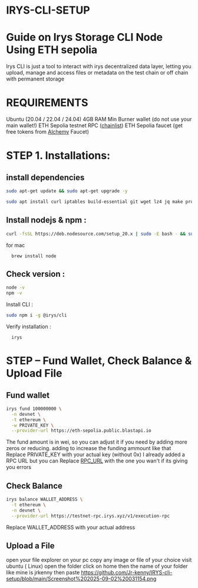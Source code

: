 # IRYS-CLI-SETUP
# Guide on Irys Storage CLI Node Using ETH sepolia
Irys CLI is just a tool to interact with irys decentralized data layer, letting you upload, manage and access files or metadata on the test chain or off chain with permanent storage

# REQUIREMENTS
Ubuntu (20.04 / 22.04 / 24.04)
4GB RAM Min
Burner wallet (do not use your main wallet!)
ETH Sepolia testnet RPC ([chainlist](https://chainlist.org/))
ETH Sepolia faucet (get free tokens from [Alchemy](https://www.alchemy.com/faucets/ethereum-sepolia) Faucet)

# STEP 1. Installations:
## install dependencies
```bash
sudo apt-get update && sudo apt-get upgrade -y
```
```bash
sudo apt install curl iptables build-essential git wget lz4 jq make protobuf-compiler cmake gcc nano automake autoconf tmux htop nvme-cli libgbm1 pkg-config libssl-dev libleveldb-dev tar clang bsdmainutils ncdu unzip libleveldb-dev screen ufw -y
```
## Install nodejs & npm :
```bash
curl -fsSL https://deb.nodesource.com/setup_20.x | sudo -E bash - && sudo apt install -y nodejs
```
for mac

      brew install node

## Check version :
```bash
node -v
npm -v
```
Install CLI :
```bash
sudo npm i -g @irys/cli
```
Verify installation :

      irys 
# STEP – Fund Wallet, Check Balance & Upload File
## Fund wallet 

```bash
irys fund 100000000 \
  -n devnet \
  -t ethereum \
  -w PRIVATE_KEY \
  --provider-url https://eth-sepolia.public.blastapi.io
```
The fund amount is in wei, so you can adjust it if you need by adding more zeros or reducing. adding to increase the funding ammount like that
Replace PRIVATE_KEY  with your actual key (without 0x)
I already added a RPC URL but you can Replace [RPC_URL](https://eth-sepolia.public.blastapi.io) with the one you wan't if its giving you errors

## Check Balance
```bash
irys balance WALLET_ADDRESS \
  -t ethereum \
  -n devnet \
  --provider-url https://testnet-rpc.irys.xyz/v1/execution-rpc
```
Replace WALLET_ADDRESS with your actual address

## Upload a File
open your file explorer on your pc 
copy any image or file of your choice 
visit ubuntu ( Linux)
open the folder 
click on home 
then the name of your folder like mine is jrkenny 
then paste 
https://github.com/Jr-kenny/IRYS-cli-setup/blob/main/Screenshot%202025-09-02%20031154.png
